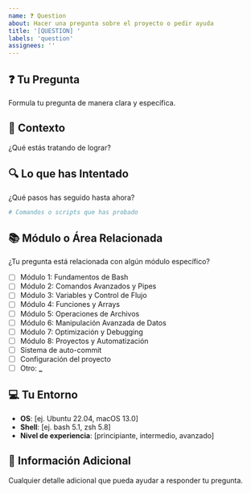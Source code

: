 ```yaml
---
name: ❓ Question
about: Hacer una pregunta sobre el proyecto o pedir ayuda
title: '[QUESTION] '
labels: 'question'
assignees: ''
---
```


## ❓ Tu Pregunta

Formula tu pregunta de manera clara y específica.

## 🎯 Contexto

¿Qué estás tratando de lograr?

## 🔍 Lo que has Intentado

¿Qué pasos has seguido hasta ahora?

```bash
# Comandos o scripts que has probado
```

## 📚 Módulo o Área Relacionada

¿Tu pregunta está relacionada con algún módulo específico?

- [ ] Módulo 1: Fundamentos de Bash
- [ ] Módulo 2: Comandos Avanzados y Pipes
- [ ] Módulo 3: Variables y Control de Flujo
- [ ] Módulo 4: Funciones y Arrays
- [ ] Módulo 5: Operaciones de Archivos
- [ ] Módulo 6: Manipulación Avanzada de Datos
- [ ] Módulo 7: Optimización y Debugging
- [ ] Módulo 8: Proyectos y Automatización
- [ ] Sistema de auto-commit
- [ ] Configuración del proyecto
- [ ] Otro: ******\_******

## 💻 Tu Entorno

- **OS**: [ej. Ubuntu 22.04, macOS 13.0]
- **Shell**: [ej. bash 5.1, zsh 5.8]
- **Nivel de experiencia**: [principiante, intermedio, avanzado]

## 📝 Información Adicional

Cualquier detalle adicional que pueda ayudar a responder tu pregunta.
